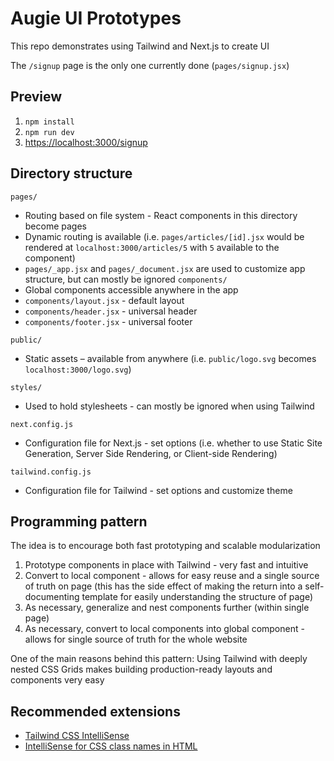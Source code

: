 # Augie UI Prototypes

This repo demonstrates using Tailwind and Next.js to create UI

The `/signup` page is the only one currently done (`pages/signup.jsx`)

## Preview

1. `npm install`
2. `npm run dev`
3. [https://localhost:3000/signup](https://localhost:3000/signup)

## Directory structure

`pages/`
  - Routing based on file system - React components in this directory become pages
  - Dynamic routing is available (i.e. `pages/articles/[id].jsx` would be rendered at `localhost:3000/articles/5` with `5` available to the component)
  - `pages/_app.jsx` and `pages/_document.jsx` are used to customize app structure, but can mostly be ignored
`components/`
  - Global components accessible anywhere in the app
  - `components/layout.jsx` - default layout
  - `components/header.jsx` - universal header
  - `components/footer.jsx` - universal footer

`public/`
  - Static assets – available from anywhere (i.e. `public/logo.svg` becomes `localhost:3000/logo.svg`)

`styles/`
  - Used to hold stylesheets - can mostly be ignored when using Tailwind

`next.config.js`
  - Configuration file for Next.js - set options (i.e. whether to use Static Site Generation, Server Side Rendering, or Client-side Rendering)

`tailwind.config.js`
  - Configuration file for Tailwind - set options and customize theme

## Programming pattern

The idea is to encourage both fast prototyping and scalable modularization

1. Prototype components in place with Tailwind - very fast and intuitive
2. Convert to local component - allows for easy reuse and a single source of truth on page (this has the side effect of making the return into a self-documenting template for easily understanding the structure of page)
3. As necessary, generalize and nest components further (within single page)
4. As necessary, convert to local components into global component - allows for single source of truth for the whole website

One of the main reasons behind this pattern: Using Tailwind with deeply nested CSS Grids makes building production-ready layouts and components very easy

## Recommended extensions

- [Tailwind CSS IntelliSense](https://marketplace.visualstudio.com/items?itemName=bradlc.vscode-tailwindcss)
- [IntelliSense for CSS class names in HTML](https://marketplace.visualstudio.com/items?itemName=Zignd.html-css-class-completion)
